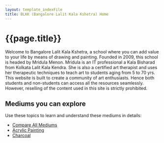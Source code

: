```yaml
---
layout: template_indexFile
title: BLKK (Bangalore Lalit Kala Kshetra) Home
---
```


# {{page.title}}

Welcome to Bangalore Lalit Kala Kshetra, a school where you can add value to your life by means of drawing and painting. Founded in 2009, this school is headed by Mridula Menon. Mridula is an IT professional a Kala Bisharad from Kolkata Lalit Kala Kendra. She is also a certified art therapist and uses her therapeutic techniques to teach art to students aging from 5 to 70 yrs. This website is built to create a community of art enthusiasts. Hence both students and non-students can access all the resources seamlessly. However, reselling of the content used in this site is strictly prohibited.

## Mediums you can explore

Use these topics to learn and understand these mediums in details:
-  [Compare All Mediums](topics/Compare_All_Mediums.md)
-  [Acrylic Painting](topics/Acrylic_Painting.md)
-  [Charcoal](topics/Charcoal.md)

